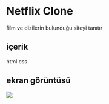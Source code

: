 <h1> Netflix Clone </h1>

film ve dizilerin bulunduğu siteyi tanıtır

<h2> içerik </h2>

html css
 
<h2> ekran görüntüsü </h2>

![](netflix-gif-için.gif)
